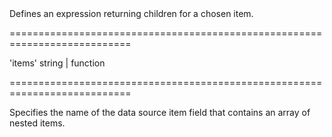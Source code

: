 <!--**
/*-------------------------------------------
    Auto-generated file. Do not modify.
-------------------------------------------

**-->
<!--d-->Defines an expression returning children for a chosen item.<!--/d-->
===========================================================================
<!--default-->'items'<!--/default-->
<!--type-->string | function<!--/type-->
===========================================================================

<!--shortDescription-->
Specifies the name of the data source item field that contains an array of nested items.
<!--/shortDescription-->

<!--fullDescription-->

<!--/fullDescription-->